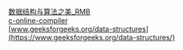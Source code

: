 [数据结构与算法之美_RMB](https://time.geekbang.org/column/126)    
[c-online-compiler](https://www.jdoodle.com/c-online-compiler)     
[www.geeksforgeeks.org/data-structures](https://www.geeksforgeeks.org/data-structures/)     